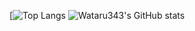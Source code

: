 [![Top Langs](https://github-readme-stats-git-masterrstaa-rickstaa.vercel.app/api/top-langs/?username=Wataru343&show_icons=true&theme=dark)
![Wataru343's GitHub stats](https://github-readme-stats-git-masterrstaa-rickstaa.vercel.app/api?username=Wataru343&show_icons=true&theme=dark&&count_private=true)
